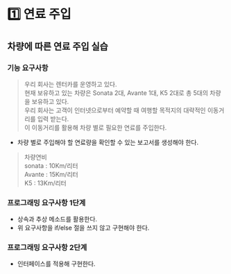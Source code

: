 # 1️⃣ 연료 주입

## 차량에 따른 연료 주입 실습
### 기능 요구사항
> 우리 회사는 렌터카를 운영하고 있다.  
> 현재 보유하고 있는 차량은 Sonata 2대, Avante 1대, K5 2대로 총 5대의 차량을 보유하고 있다.  
> 우리 회사는 고객이 인터넷으로부터 예약할 때 여행할 목적지의 대략적인 이동거리를 입력 받는다.  
> 이 이동거리를 활용해 차량 별로 필요한 연료를 주입한다.

* 차량 별로 주입해야 할 연료량을 확인할 수 있는 보고서를 생성해야 한다.

> 차량연비  
> sonata : 10Km/리터  
> Avante : 15Km/리터  
> K5 : 13Km/리터

### 프로그래밍 요구사항 1단계
* 상속과 추상 메소드를 활용한다.
* 위 요구사항을 if/else 절을 쓰지 않고 구현해야 한다.

### 프로그래밍 요구사항 2단계
* 인터페이스를 적용해 구현한다.